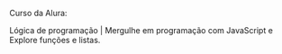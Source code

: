 Curso da Alura:

Lógica de programação | Mergulhe em programação com JavaScript e Explore funções e listas.
